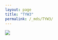 ```yaml
---
layout: page
title: "TYW3"
permalink: /_mds/TYW3/
---
```


![](../../algns0/5HSAA115490_aln_report.png?raw=true)